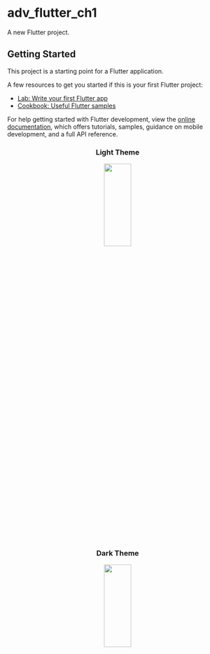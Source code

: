 # adv_flutter_ch1

A new Flutter project.

## Getting Started

This project is a starting point for a Flutter application.

A few resources to get you started if this is your first Flutter project:

- [Lab: Write your first Flutter app](https://docs.flutter.dev/get-started/codelab)
- [Cookbook: Useful Flutter samples](https://docs.flutter.dev/cookbook)

For help getting started with Flutter development, view the
[online documentation](https://docs.flutter.dev/), which offers tutorials,
samples, guidance on mobile development, and a full API reference.

<h3 align = "center"> Light Theme </h3>
<p align = "center">
<img src= "https://github.com/Yash-978/adv_flutter_ch1/assets/147479013/bf6fb3d0-4c25-4cc0-bc5d-5beed793b330" width=35%
height=22% >

<h3 align = "center"> Dark Theme </h3>
<p align = "center">
<img src= "https://github.com/Yash-978/adv_flutter_ch1/assets/147479013/00e88697-e055-485b-8785-fad02f60fc9f" width=35%
height=22% >

